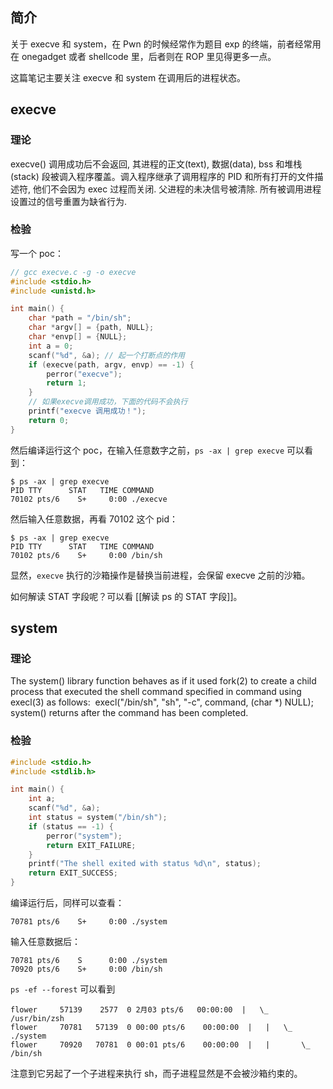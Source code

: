 ## 简介

关于 execve 和 system，在 Pwn 的时候经常作为题目 exp 的终端，前者经常用在 onegadget 或者 shellcode 里，后者则在 ROP 里见得更多一点。

这篇笔记主要关注 execve 和 system 在调用后的进程状态。

## execve

### 理论

execve() 调用成功后不会返回, 其进程的正文(text), 数据(data), bss 和堆栈 (stack) 段被调入程序覆盖。调入程序继承了调用程序的 PID 和所有打开的文件描述符, 他们不会因为 exec 过程而关闭. 父进程的未决信号被清除. 所有被调用进程设置过的信号重置为缺省行为.

### 检验

写一个 poc：

```c
// gcc execve.c -g -o execve
#include <stdio.h>
#include <unistd.h>

int main() {
    char *path = "/bin/sh";
    char *argv[] = {path, NULL};
    char *envp[] = {NULL};
    int a = 0;
    scanf("%d", &a); // 起一个打断点的作用
    if (execve(path, argv, envp) == -1) {
        perror("execve");
        return 1;
    }
    // 如果execve调用成功，下面的代码不会执行
    printf("execve 调用成功！");
    return 0;
}
```

然后编译运行这个 poc，在输入任意数字之前，`ps -ax | grep execve` 可以看到：

```
$ ps -ax | grep execve
PID TTY      STAT   TIME COMMAND
70102 pts/6    S+     0:00 ./execve
```

然后输入任意数据，再看 70102 这个 pid：

```
$ ps -ax | grep execve
PID TTY      STAT   TIME COMMAND
70102 pts/6    S+     0:00 /bin/sh
```

显然，`execve` 执行的沙箱操作是替换当前进程，会保留 execve 之前的沙箱。

如何解读 STAT 字段呢？可以看 [[解读 ps 的 STAT 字段]]。

## system

### 理论

The system() library function behaves as if it used fork(2) to create a child process that executed the shell command specified in command using execl(3) as follows:
﻿
execl("/bin/sh", "sh", "-c", command, (char *) NULL);
﻿
system() returns after the command has been completed.

### 检验

```c
#include <stdio.h>
#include <stdlib.h>

int main() {
    int a;
    scanf("%d", &a);
    int status = system("/bin/sh");
    if (status == -1) {
        perror("system");
        return EXIT_FAILURE;
    }
    printf("The shell exited with status %d\n", status);
    return EXIT_SUCCESS;
}
```

编译运行后，同样可以查看：

```
70781 pts/6    S+     0:00 ./system
```

输入任意数据后：

```
70781 pts/6    S      0:00 ./system
70920 pts/6    S+     0:00 /bin/sh
```

`ps -ef --forest` 可以看到

```
flower     57139    2577  0 2月03 pts/6   00:00:00  |   \_ /usr/bin/zsh
flower     70781   57139  0 00:00 pts/6    00:00:00  |   |   \_ ./system
flower     70920   70781  0 00:01 pts/6    00:00:00  |   |       \_ /bin/sh
```

注意到它另起了一个子进程来执行 sh，而子进程显然是不会被沙箱约束的。